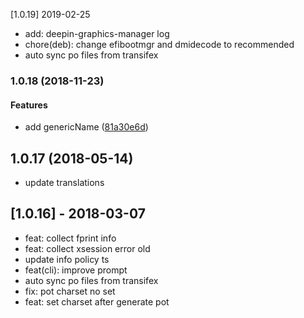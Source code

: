 [1.0.19] 2019-02-25
*   add: deepin-graphics-manager log
*   chore(deb): change efibootmgr and dmidecode to recommended
*   auto sync po files from transifex

<a name="1.0.18"></a>
### 1.0.18 (2018-11-23)


#### Features

*   add genericName ([81a30e6d](81a30e6d))


<a name="1.0.17"></a>
## 1.0.17 (2018-05-14)

*   update translations


## [1.0.16] - 2018-03-07
*   feat: collect fprint info
*   feat: collect xsession error old
*   update info policy ts
*   feat(cli): improve prompt
*   auto sync po files from transifex
*   fix: pot charset no set
*   feat: set charset after generate pot
